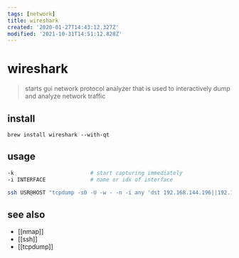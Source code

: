 ```yaml
---
tags: [network]
title: wireshark
created: '2020-01-27T14:43:12.327Z'
modified: '2021-10-31T14:51:12.828Z'
---
```


# wireshark

> starts gui network protocol analyzer that is used to interactively dump and analyze network traffic

## install

`brew install wireshark --with-qt`

## usage

```sh
-k                        # start capturing immediately
-i INTERFACE              # name or idx of interface
```

```sh
ssh USR@HOST "tcpdump -s0 -U -w - -n -i any 'dst 192.168.144.196||192.168.158.4 || port 53'" | wireshark -k -i -
```

## see also

- [[nmap]]
- [[ssh]]
- [[tcpdump]]

